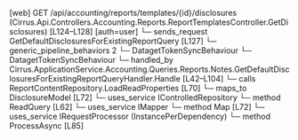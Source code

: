 [web] GET /api/accounting/reports/templates/{id}/disclosures  (Cirrus.Api.Controllers.Accounting.Reports.ReportTemplatesController.GetDisclosures)  [L124–L128] [auth=user]
  └─ sends_request GetDefaultDisclosuresForExistingReportQuery [L127]
    └─ generic_pipeline_behaviors 2
      └─ DatagetTokenSyncBehaviour
      └─ DatagetTokenSyncBehaviour
    └─ handled_by Cirrus.ApplicationService.Accounting.Queries.Reports.Notes.GetDefaultDisclosuresForExistingReportQueryHandler.Handle [L42–L104]
      └─ calls ReportContentRepository.LoadReadProperties [L70]
      └─ maps_to DisclosureModel [L72]
      └─ uses_service IControlledRepository<ReportTemplate>
        └─ method ReadQuery [L62]
      └─ uses_service IMapper
        └─ method Map [L72]
      └─ uses_service IRequestProcessor (InstancePerDependency)
        └─ method ProcessAsync [L85]

